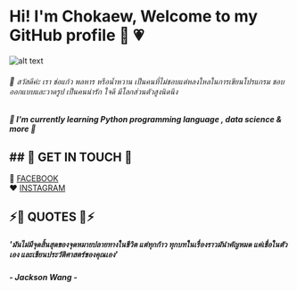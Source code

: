 # Hi! I'm Chokaew, Welcome to my GitHub profile 👋 💗
![alt text](https://drive.google.com/uc?id=1pnGOckpwWNuHOO0hwcdobDxk7MqQqCvE)

###### 🙋 สวัสดีค่ะ เรา ช่อแก้ว พลหาร หรือน้ำหวาน เป็นคนที่ไม่ชอบแต่หลงใหลในการเขียนโปรแกรม ชอบออกแบบและวาดรูป เป็นคนน่ารัก ใจดี มีโลกส่วนตัวสูงนิดนึง 


##### 📗 I'm currently learning Python programming language , data science & more 📌
##

## ## 📱 GET IN TOUCH 📱
💜 [FACEBOOK](https://web.facebook.com/profile.php?id=100015183786126)<br>
❤️ [INSTAGRAM](https://www.instagram.com/syruppz_/)<br>

## ⚡🌈 QUOTES 🌈⚡
##### 'มันไม่มีจุดสิ้นสุดของจุดหมายปลายทางในชีวิต แต่ทุกก้าว ทุกบทในเรื่องราวมันำคัญหมด แค่เชื่อในตัวเอง และเขียนประวัติศาสตร์ของคุณเอง'
##### - Jackson Wang -
